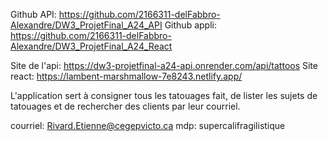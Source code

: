 Github API: https://github.com/2166311-delFabbro-Alexandre/DW3_ProjetFinal_A24_API
Github appli: https://github.com/2166311-delFabbro-Alexandre/DW3_ProjetFinal_A24_React

Site de l'api: https://dw3-projetfinal-a24-api.onrender.com/api/tattoos
Site react: https://lambent-marshmallow-7e8243.netlify.app/

L'application sert à consigner tous les tatouages fait, de lister les sujets de tatouages et de rechercher des clients par leur courriel.

courriel: Rivard.Etienne@cegepvicto.ca
mdp: supercalifragilistique